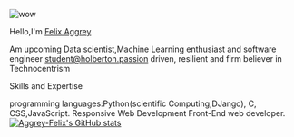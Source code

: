 ![wow](http://cdn.home-designing.com/wp-content/uploads/2020/11/bedroom-workspace.jpg)

Hello,I'm [Felix Aggrey](https://www.linkedin.com/in/felix-abongo-77b092208/?lipi=urn%3Ali%3Apage%3Ad_flagship3_feed%3BzWWuH7k1QTOGJRw%2FmfDjtg%3D%3D)

Am upcoming Data scientist,Machine Learning enthusiast and software engineer student@holberton.passion driven, resilient and firm believer in Technocentrism

Skills and Expertise

programming languages:Python(scientific Computing,DJango), C, CSS,JavaScript.
Responsive Web Development
Front-End web developer.
[![Aggrey-Felix's GitHub stats](https://github-readme-stats.vercel.app/api?username=aggrey-Felix)](https://github.com/aggrey-Felix/github-readme-stats)
